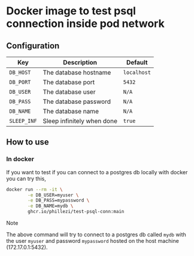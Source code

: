 # Docker image to test psql connection inside pod network

## Configuration

| Key          | Description                          | Default    |
|--------------|--------------------------------------|------------|
| `DB_HOST`    | The database hostname                | `localhost`|
| `DB_PORT`    | The database port                    | `5432`     |
| `DB_USER`    | The database user                    | `N/A`      |
| `DB_PASS`    | The database password                | `N/A`      |
| `DB_NAME`    | The database name                    | `N/A`      |
| `SLEEP_INF`  | Sleep infinitely when done           | `true`     |


## How to use

### In docker

If you want to test if you can connect to a postgres db locally with docker you can try this,

```bash
docker run --rm -it \
        -e DB_USER=myuser \
        -e DB_PASS=mypassword \
        -e DB_NAME=mydb \
        ghcr.io/phillezi/test-psql-conn:main
```

> [!NOTE]
> The above command will try to connect to a postgres db called `mydb` with the user `myuser` and password `mypassword` hosted on the host machine (172.17.0.1:5432).
